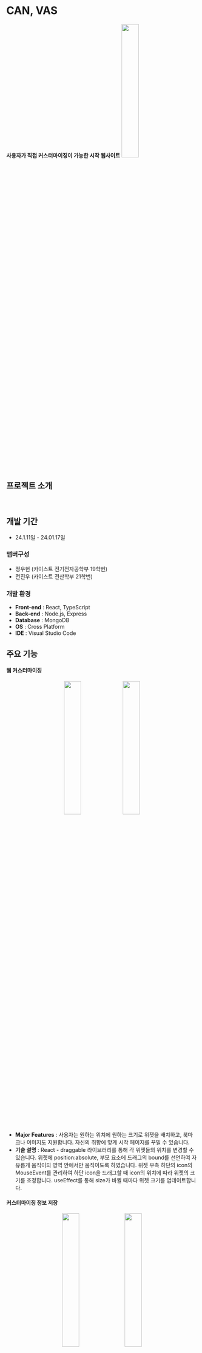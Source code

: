 # CAN, VAS
**사용자가 직접 커스터마이징이 가능한 시작 웹사이트**
<img src="https://github.com/JinwooJeon1024/Madcamp1stWeek/assets/104386015/36bf22fe-fdba-4ac4-aaa7-74b1af482f92" width="30%"/>



## 프로젝트 소개
<br>

## 개발 기간
* 24.1.11일 - 24.01.17일

### 맴버구성
 - 정우현 (카이스트 전기전자공학부 19학번)
 - 전진우 (카이스트 전산학부 21학번)

### 개발 환경
- **Front-end** : React, TypeScript
- **Back-end** : Node.js, Express
- **Database** : MongoDB
- **OS** : Cross Platform
- **IDE** : Visual Studio Code

## 주요 기능
#### 웹 커스터마이징
<p align="center">
  <img src="https://github.com/JinwooJeon1024/Madcamp1stWeek/assets/104386015/f5f76342-d827-486d-a466-cc2686951d06" width="30%"/>
  <img src="https://github.com/JinwooJeon1024/Madcamp1stWeek/assets/104386015/c03442ae-3f3e-4529-a1b7-857545eb3b88" width="30%"/>

</p>

- **Major Features** : 사용자는 원하는 위치에 원하는 크기로 위젯을 배치하고, 북마크나 이미지도 지원합니다. 자신의 취향에 맞게 시작 페이지를 꾸밀 수 있습니다. 
- **기술 설명** : React - draggable 라이브러리를 통해 각 위젯들의 위치를 변경할 수 있습니다. 위젯에 position:absolute, 부모 요소에 드래그의 bound를 선언하여 자유롭게 움직이되 영역 안에서만 움직이도록 하였습니다. 위젯 우측 하단의 icon의 MouseEvent를 관리하여 하단 icon을 드래그할 때 icon의 위치에 따라 위젯의 크기를 조정합니다. useEffect를 통해 size가 바뀔 때마다 위젯 크기를 업데이트합니다.

#### 커스터마이징 정보 저장
<p align="center">
  <img src="https://github.com/JinwooJeon1024/Madcamp1stWeek/assets/104386015/ffcb4201-c628-4d14-be13-a9c38c0be94f" width="30%" style="margin-right:10px;"/>
  <img src="https://github.com/JinwooJeon1024/Madcamp1stWeek/assets/104386015/1982b3c6-ce3b-4f0a-9954-1654fb62140c" width="30%"/>
</p>

- **Major Features** : DB에 사용자가 구성한 웹페이지가 저장되어 언제 어디서든 자신이 커스터마이징한 페이지로 웹을 시작할 수 있습니다. 
- **기술 설명** : recoil 라이브러리를 통해 위젯 정보를 관리합니다. 사용자가 내용을 편집하고 저장하면 DB에 저장됩니다. useEffect를 이용해 페이지가 마운트 될 때 DB에서 데이터를 받아오도록 하였습니다. 변경사항이 마음에 들지 않는다면 편집을 시작할 때 관리한 상태로 되돌아갑니다. 


#### 계정 관리
<p align="center">
  <img src="https://github.com/JinwooJeon1024/Madcamp1stWeek/assets/104386015/82d0b487-db41-40b5-915e-30e63b9f13be" width="30%" style="margin-right:10px;"/>
  <img src="https://github.com/JinwooJeon1024/Madcamp1stWeek/assets/104386015/6f7817fa-7061-437b-9dd2-eca49c358bcd" width="30%"/>
  <img src="https://github.com/JinwooJeon1024/Madcamp1stWeek/assets/104386015/26a81d06-0d65-4186-82b3-78558ea6d450" width="30%"/>

</p>

- **Major Features** : 원활한 사용을 위해 로그인 유지, 로그아웃, 계정 삭제의 기능을 지원합니다.
- **기술 설명** : JWT 토큰을 이용해 사용자를 구분합니다. 
